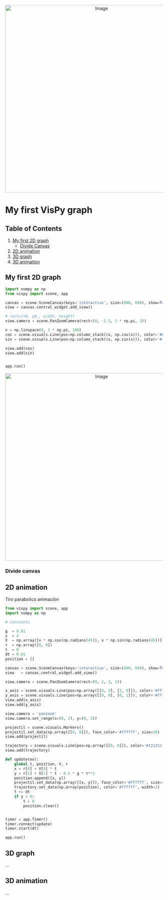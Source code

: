 <p align="center">
  <img src="https://github.com/user-attachments/assets/ac9abbc0-bed6-4807-b13b-a6112e12b81d" alt="Image" width="600">
</p>

# My first VisPy graph

## Table of Contents
1. [My first 2D graph](#my-first-2d-graph)
   - [Divide Canvas](#Divide-canvas)
3. [2D animation](#2d-animation)
4. [3D graph](#3d-graph)
5. [3D animation](#3d-animation)

## My first 2D graph

```python
import numpy as np
from vispy import scene, app

canvas = scene.SceneCanvas(keys='interactive', size=(800, 600), show=True, bgcolor='#121212')
view = canvas.central_widget.add_view()

# rect=(x0, y0,, width, height)
view.camera = scene.PanZoomCamera(rect=(0, -1.5, 3 * np.pi, 3))

x = np.linspace(0, 3 * np.pi, 100)
cos = scene.visuals.Line(pos=np.column_stack((x, np.cos(x))), color='#0fffff', width=2)
sin = scene.visuals.Line(pos=np.column_stack((x, np.sin(x))), color='#ffffff', width=2)

view.add(cos)
view.add(sin)


app.run()
```

<p align="center">
  <img src="https://github.com/user-attachments/assets/1778cea7-5cae-4d06-b060-384107546534" alt="Image" width="600">
</p>

### Divide canvas

## 2D animation

Tiro parabolico animación

```python
from vispy import scene, app
import numpy as np

# constants 

g  = 9.81
v  = 4
V  = np.array([v * np.cos(np.radians(45)), v * np.sin(np.radians(45))]) 
r  = np.array([0, 0])
t  = 0
dt = 0.01
position = []

canvas = scene.SceneCanvas(keys='interactive', size=(800, 600), show=True, bgcolor='#121212')
view   = canvas.central_widget.add_view()

view.camera = scene.PanZoomCamera(rect=(0, 2, 2, 2))

x_axis = scene.visuals.Line(pos=np.array([[0, 0], [2, 0]]), color='#ffffff', width=2)
y_axis = scene.visuals.Line(pos=np.array([[0, 0], [0, 2]]), color='#ffffff', width=2)
view.add(x_axis)
view.add(y_axis)

view.camera = 'panzoom'
view.camera.set_range(x=(0, 2), y=(0, 2))

projectil = scene.visuals.Markers()
projectil.set_data(np.array([[0, 0]]), face_color='#ffffff', size=20)
view.add(projectil)

trajectory = scene.visuals.Line(pos=np.array([[0, 0]]), color='#121212', width=2)
view.add(trajectory)

def update(ev):
    global t, position, V, r
    x = r[0] + V[0] * t
    y = r[1] + V[1] * t - 0.5 * g * t**2
    position.append([x, y])
    projectil.set_data(np.array([[x, y]]), face_color='#ffffff', size=20)
    trajectory.set_data(np.array(position), color='#ffffff', width=2)
    t += dt
    if y < 0:
        t = 0
        position.clear()


timer = app.Timer()
timer.connect(update)
timer.start(dt)

app.run()
```


## 3D graph
...

## 3D animation
...
